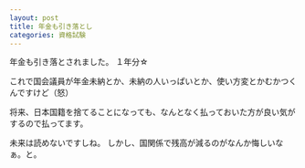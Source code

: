 ```yaml
---
layout: post
title: 年金も引き落とし
categories: 資格試験
---
```


年金も引き落とされました。
１年分☆

これで国会議員が年金未納とか、未納の人いっぱいとか、使い方変とかむかつくんですけど（怒）

将来、日本国籍を捨てることになっても、なんとなく払っておいた方が良い気がするので払ってます。

未来は読めないですしね。
しかし、国関係で残高が減るのがなんか悔しいなぁ。と。

